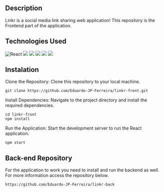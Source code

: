 ## Description
Linkr is a social media link sharing web application! This repository is the Frontend part of the application.

## Technologies Used

<p>
<img src="https://img.shields.io/badge/React-61DAFB.svg?style=for-the-badge&logo=React&logoColor=black" alt='React'/>
<img src="https://img.shields.io/badge/styledcomponents-DB7093.svg?style=for-the-badge&logo=styled-components&logoColor=white"/>
<img src="https://img.shields.io/badge/Axios-5A29E4.svg?style=for-the-badge&logo=Axios&logoColor=white"/>
<img src="https://img.shields.io/badge/React%20Router-CA4245.svg?style=for-the-badge&logo=React-Router&logoColor=white"/>
<img src="https://img.shields.io/badge/Create%20React%20App-09D3AC.svg?style=for-the-badge&logo=Create-React-App&logoColor=white"/>
<img src="https://img.shields.io/badge/Vercel-000000.svg?style=for-the-badge&logo=Vercel&logoColor=white"/>
</p>


## Instalation

Clone the Repository: Clone this repository to your local machine.
```
git clone https://github.com/Eduardo-JP-Ferreira/linkr-front.git
```

Install Dependencies: Navigate to the project directory and install the required dependencies.

```
cd linkr-front
npm install
```

Run the Application: Start the development server to run the React application.

```
npm start
```

## Back-end Repository

For the application to work you need to install and run the backend as well. For more information access the repository below.

```
https://github.com/Eduardo-JP-Ferreira/linkr-back
```
